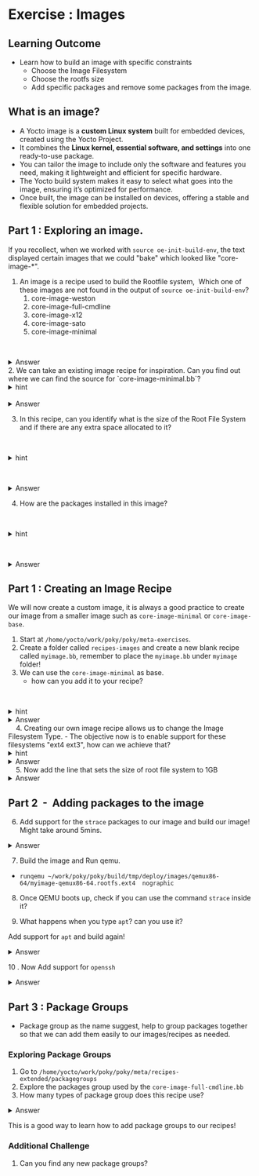# Exercise : Images

## Learning Outcome

* Learn how to build an image with specific constraints
	* Choose the Image Filesystem
	* Choose the rootfs size
	* Add specific packages and remove some packages from the image.
## What is an image?

* A Yocto image is a **custom Linux system** built for embedded devices, created using the Yocto Project.
* It combines the **Linux kernel, essential software, and settings** into one ready-to-use package.
* You can tailor the image to include only the software and features you need, making it lightweight and efficient for specific hardware.
* The Yocto build system makes it easy to select what goes into the image, ensuring it’s optimized for performance.
* Once built, the image can be installed on devices, offering a stable and flexible solution for embedded projects.

  
## Part 1 :  Exploring an image.

If you recollect, when we worked with `source oe-init-build-env`, the text displayed certain images that we could "bake" which looked like "core-image-*".

1. An image is a recipe used to build the Rootfile system,  Which one of these images are not found in the output of  `source oe-init-build-env`?
   1. core-image-weston
   2. core-image-full-cmdline
   3. core-image-x12
   4. core-image-sato
   5. core-image-minimal

   <details>
   <summary>Answer</summary>
   core-image-x12 doesn't exists
   </details>
2. We can take an existing image recipe for inspiration. Can you find out where we can find the source for `core-image-minimal.bb`?
   <details>
   <summary>hint</summary>
   -    What linux command is useful for recursively finding a file? Maybe we can try this on the poky directory ~/work/poky/poky
</details>
   <details>
   <summary>Answer</summary>
     Try `find . -name "core-image-minimal*.*"` this would give us ` /meta/recipes-core/images/` as the location.

   </details>


3. In this recipe, can you identify what is the size of the Root File System and if there are any extra space allocated to it?


   <details>
   <summary>hint</summary>
   -  Is there any metadata that looks like it could be for Rootfile System?
</details>

   <details>
   <summary>Answer</summary>
    `IMAGE_ROOTFS_SIZE` and `IMAGE_ROOTFS_EXTRA_SPACE` are used for this. Here the size is 8GB for ROOTFS with 4GB of extra space/

   </details>

4. How are the packages installed in this image?

   <details>
   <summary>hint</summary>
   -  Is there any metadata that could "INSTALL" additional Packages?
</details>

   <details>
   <summary>Answer</summary>
    - IMAGE_INSTALL is used to install packages. In this case we use something called packagegroups!

   </details>

## Part 1 : Creating an Image Recipe


We will now create a custom image, it is always a good practice to create our image from a smaller image such as `core-image-minimal` or `core-image-base`. 

1. Start at `/home/yocto/work/poky/poky/meta-exercises`.
2. Create a folder called `recipes-images` and create a new blank recipe called `myimage.bb`, remember to place the `myimage.bb` under `myimage` folder!
3. We can  use the `core-image-minimal` as base.
   - how can you add it to your recipe?
   
 
   <details>
   <summary>hint</summary>
   You can use `require` directive to accomplish this!
</details>
   <details>
   <summary>Answer</summary>
   Add this line to your recipe `require recipes-core/images/core-image-minimal.bb`
</details>
   
4. Creating our own image recipe allows us to change the Image Filesystem Type.
  - The objective now is to enable support for these filesystems "ext4 ext3", how can we achieve that?

   <details>
   <summary>hint</summary>
   You can use `IMAGE_FSTYPES` metadata to accomplish this!
</details>
   <details>
   <summary>Answer</summary>
   Set IMAGE_FSTYPES="ext4 ext3"
</details>
  
  
5. Now add the line that sets the size of root file system to 1GB

 <details>
   <summary>Answer</summary>
   IMAGE_ROOTFS_SIZE = "1024"
</details>

## Part 2  -  Adding packages to the image 


6. Add support for the  `strace` packages to our image and build our image! 
Might take around 5mins.
 <details>
   <summary>Answer</summary>
  IMAGE_INSTALL += "strace"
</details>

7. Build the image and Run qemu. 

- `runqemu ~/work/poky/poky/build/tmp/deploy/images/qemux86-64/myimage-qemux86-64.rootfs.ext4  nographic`

8. Once QEMU boots up, check if you can use the command `strace` inside it?


9. What happens when you type `apt`? can you use it? 

Add support for `apt` and build again!
 <details>
   <summary>Answer</summary>
  IMAGE_INSTALL += "apt"
</details>


10 . Now Add support for `openssh` 

 <details>
   <summary>Answer</summary>
  IMAGE_INSTALL += "openssh"
</details>


  
## Part 3 : Package Groups

- Package group as the name suggest, help to group packages together so that we can add them easily to our images/recipes as needed.

### Exploring Package Groups
 1.  Go to `/home/yocto/work/poky/poky/meta/recipes-extended/packagegroups`
 2. Explore the packages group used by the `core-image-full-cmdline.bb`
 3. How many types of package group does this recipe use?

 <details>
   <summary>Answer</summary>
 - 7 different types
`packagegroup-core-full-cmdline` 
`packagegroup-core-full-cmdline-utils` 
`packagegroup-core-full-cmdline-extended `
`packagegroup-core-full-cmdline-dev-utils `
`packagegroup-core-full-cmdline-multiuser `
 `packagegroup-core-full-cmdline-initscripts `
  `packagegroup-core-full-cmdline-sys-services `

</details>



 This is a good way to learn how to add package groups to our recipes! 


 ### Additional Challenge

 1. Can you find any new package groups?





